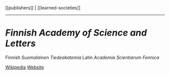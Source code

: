 [[publishers]] | [[learned-societies]]
***
# *Finnish Academy of Science and Letters*
Finnish *Suomalainen Tiedeakatemia*
Latin *Academia Scientiarum Fennica*

[Wikipedia](https://en.wikipedia.org/wiki/Finnish_Academy_of_Science_and_Letters)
[Website](https://acadsci.fi/en/)